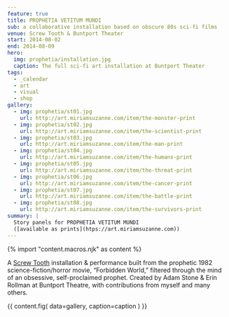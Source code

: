 ```yaml
---
feature: true
title: PROPHETIA VETITUM MUNDI
sub: a collaborative installation based on obscure 80s sci-fi films
venue: Screw Tooth & Buntport Theater
start: 2014-08-02
end: 2014-08-09
hero:
  img: prophetia/installation.jpg
  caption: The full sci-fi art installation at Buntport Theater
tags:
  - _calendar
  - art
  - visual
  - shop
gallery:
  - img: prophetia/st01.jpg
    url: http://art.miriamsuzanne.com/item/the-monster-print
  - img: prophetia/st02.jpg
    url: http://art.miriamsuzanne.com/item/the-scientist-print
  - img: prophetia/st03.jpg
    url: http://art.miriamsuzanne.com/item/the-man-print
  - img: prophetia/st04.jpg
    url: http://art.miriamsuzanne.com/item/the-humans-print
  - img: prophetia/st05.jpg
    url: http://art.miriamsuzanne.com/item/the-threat-print
  - img: prophetia/st06.jpg
    url: http://art.miriamsuzanne.com/item/the-cancer-print
  - img: prophetia/st07.jpg
    url: http://art.miriamsuzanne.com/item/the-battle-print
  - img: prophetia/st08.jpg
    url: http://art.miriamsuzanne.com/item/the-survivors-print
summary: |
  Story panels for PROPHETIA VETITUM MUNDI
  ([available as prints](htps://art.miriamsuzanne.com))
---
```

{% import "content.macros.njk" as content %}

A [Screw Tooth](http://www.screwtooth.com) installation & performance
built from the prophetic 1982 science-fiction/horror movie, “Forbidden
World,” filtered through the mind of an obsessive, self-proclaimed
prophet. Created by Adam Stone & Erin Rollman at Buntport Theatre, with
contributions from myself and many others.

{{ content.fig(
  data=gallery,
  caption=caption
) }}
